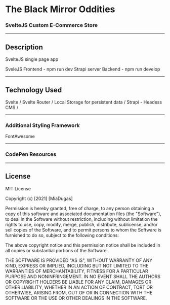 # The Black Mirror Oddities 
### SvelteJS Custom E-Commerce Store

<hr>

## Description
SvelteJS single page app

SveleJS Frontend - npm run dev
Strapi server Backend - npm run develop
<hr>

<!-- ![Main View](https://github.com/miadugas/color-tuner/blob/main/color-tuner.png) -->


## Technology Used
Svelte / Svelte Router / Local Storage for persistent data / Strapi - Headess CMS / 

<hr>

### Additional Styling Framework
FontAwesome

<hr>

### CodePen Resources



<hr>

## License

MIT License

Copyright (c) [2021] [MiaDugas]

Permission is hereby granted, free of charge, to any person obtaining a copy
of this software and associated documentation files (the "Software"), to deal
in the Software without restriction, including without limitation the rights
to use, copy, modify, merge, publish, distribute, sublicense, and/or sell
copies of the Software, and to permit persons to whom the Software is
furnished to do so, subject to the following conditions:

The above copyright notice and this permission notice shall be included in all
copies or substantial portions of the Software.

THE SOFTWARE IS PROVIDED "AS IS", WITHOUT WARRANTY OF ANY KIND, EXPRESS OR
IMPLIED, INCLUDING BUT NOT LIMITED TO THE WARRANTIES OF MERCHANTABILITY,
FITNESS FOR A PARTICULAR PURPOSE AND NONINFRINGEMENT. IN NO EVENT SHALL THE
AUTHORS OR COPYRIGHT HOLDERS BE LIABLE FOR ANY CLAIM, DAMAGES OR OTHER
LIABILITY, WHETHER IN AN ACTION OF CONTRACT, TORT OR OTHERWISE, ARISING FROM,
OUT OF OR IN CONNECTION WITH THE SOFTWARE OR THE USE OR OTHER DEALINGS IN THE
SOFTWARE.

